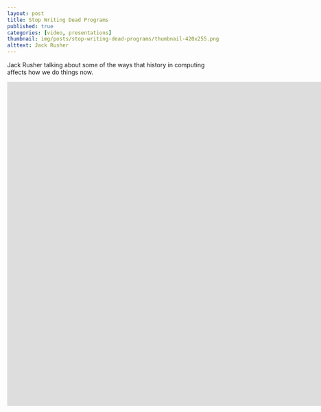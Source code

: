 ```yaml
---
layout: post
title: Stop Writing Dead Programs
published: true
categories: [video, presentations]
thumbnail: img/posts/stop-writing-dead-programs/thumbnail-420x255.png
alttext: Jack Rusher
---
```


Jack Rusher talking about some of the ways that history in computing affects how we do things now.

<iframe width="1869" height="755" src="https://www.youtube.com/embed/8Ab3ArE8W3s" title=""Stop Writing Dead Programs" by Jack Rusher (Strange Loop 2022)" frameborder="0" allow="accelerometer; autoplay; clipboard-write; encrypted-media; gyroscope; picture-in-picture" allowfullscreen></iframe>
